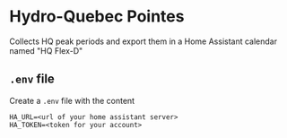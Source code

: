 # Hydro-Quebec Pointes

Collects HQ peak periods and export them in a Home Assistant calendar named "HQ Flex-D"

## `.env` file
Create a `.env` file with the content

```
HA_URL=<url of your home assistant server>
HA_TOKEN=<token for your account>
```
